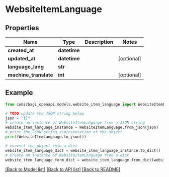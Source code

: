 # WebsiteItemLanguage


## Properties

Name | Type | Description | Notes
------------ | ------------- | ------------- | -------------
**created_at** | **datetime** |  | 
**updated_at** | **datetime** |  | [optional] 
**language_lang** | **str** |  | 
**machine_translate** | **int** |  | [optional] 

## Example

```python
from comicbagi_openapi.models.website_item_language import WebsiteItemLanguage

# TODO update the JSON string below
json = "{}"
# create an instance of WebsiteItemLanguage from a JSON string
website_item_language_instance = WebsiteItemLanguage.from_json(json)
# print the JSON string representation of the object
print(WebsiteItemLanguage.to_json())

# convert the object into a dict
website_item_language_dict = website_item_language_instance.to_dict()
# create an instance of WebsiteItemLanguage from a dict
website_item_language_form_dict = website_item_language.from_dict(website_item_language_dict)
```
[[Back to Model list]](../README.md#documentation-for-models) [[Back to API list]](../README.md#documentation-for-api-endpoints) [[Back to README]](../README.md)


